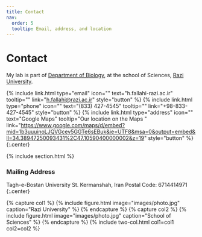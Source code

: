 ```yaml
---
title: Contact
nav:
  order: 5
  tooltip: Email, address, and location
---
```


# <i class="fas fa-envelope"></i>Contact

My lab is part of [Department of Biology](https://sci.razi.ac.ir/~h.fallahi), at the school of Sciences, [Razi University](https://old.razi.ac.ir/en/home).


{%
  include link.html
  type="email"
  icon=""
  text="h.fallahi-razi.ac.ir"
  tooltip=""
  link="h.fallahi@razi.ac.ir"
  style="button"
%}
{%
  include link.html
  type="phone"
  icon=""
  text="(833) 427-4545"
  tooltip=""
  link="+98-833-427-4545"
  style="button"
%}
{%
  include link.html
  type="address"
  icon=""
  text="Google Maps"
  tooltip="Our location on the Maps "
  link="https://www.google.com/maps/d/embed?mid=1b3uuuinoLJQVGcev5GGTe6sEBuk&ie=UTF8&msa=0&output=embed&ll=34.38947250093431%2C47.10590400000002&z=19"
  style="button"
%}
{:.center}

{% include section.html %}

### <i class="fas fa-mail-bulk"></i>Mailing Address

Tagh-e-Bostan
University St.
Kermanshah, Iran
Postal Code: 6714414971
{:.center}

{% capture col1 %}
{%
  include figure.html
  image="images/photo.jpg"
  caption="Razi University"
%}
{% endcapture %}
{% capture col2 %}
{%
  include figure.html
  image="images/photo.jpg"
  caption="School of Sciences"
%}
{% endcapture %}
{% include two-col.html col1=col1 col2=col2 %}

